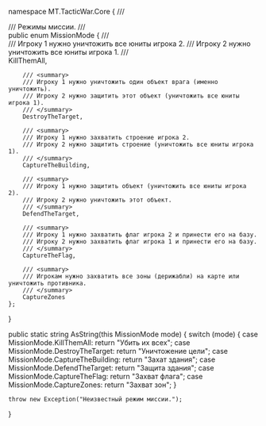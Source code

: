 ﻿
namespace MT.TacticWar.Core
{
    /// <summary>
    /// Режимы миссии.
    /// </summary>
    public enum MissionMode
    {
        /// <summary>
        /// Игроку 1 нужно уничтожить все юниты игрока 2.
        /// Игроку 2 нужно уничтожить все юниты игрока 1.
        /// </summary>
        KillThemAll,

        /// <summary>
        /// Игроку 1 нужно уничтожить один объект врага (именно уничтожить).
        /// Игроку 2 нужно защитить этот объект (уничтожить все юниты игрока 1).
        /// </summary>
        DestroyTheTarget,

        /// <summary>
        /// Игроку 1 нужно захватить строение игрока 2.
        /// Игроку 2 нужно защитить строение (уничтожить все юниты игрока 1).
        /// </summary>
        CaptureTheBuilding,

        /// <summary>
        /// Игроку 1 нужно защитить объект (уничтожить все юниты игрока 2).
        /// Игроку 2 нужно уничтожить этот объект.
        /// </summary>
        DefendTheTarget,

        /// <summary>
        /// Игроку 1 нужно захватить флаг игрока 2 и принести его на базу.
        /// Игроку 2 нужно захватить флаг игрока 1 и принести его на базу.
        /// </summary>
        CaptureTheFlag,

        /// <summary>
        /// Игрокам нужно захватить все зоны (дерижабли) на карте или уничтожить противника.
        /// </summary>
        CaptureZones
    };
}

public static string AsString(this MissionMode mode)
{
    switch (mode)
    {
        case MissionMode.KillThemAll:
            return "Убить их всех";
        case MissionMode.DestroyTheTarget:
            return "Уничтожение цели";
        case MissionMode.CaptureTheBuilding:
            return "Захат здания";
        case MissionMode.DefendTheTarget:
            return "Защита здания";
        case MissionMode.CaptureTheFlag:
            return "Захват флага";
        case MissionMode.CaptureZones:
            return "Захват зон";
    }

    throw new Exception("Неизвестный режим миссии.");
}
